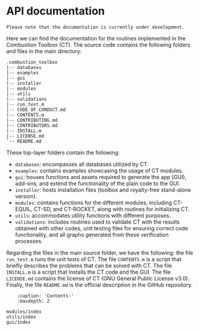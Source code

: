 # API documentation

```{note}
Please note that the documentation is currently under development.
```

Here we can find the documentation for the routines implemented in the Combustion Toolbox (CT). The source code contains the following folders and files in the main directory:

```
.combustion_toolbox
|-- databases
|-- examples
|-- gui
|-- installer
|-- modules
|-- utils
|-- validations
|-- run_test.m
|-- CODE_OF_CONDUCT.md
|-- CONTENTS.m
|-- CONTRIBUTING.md
|-- CONTRIBUTORS.md
|-- INSTALL.m
|-- LICENSE.md
`-- README.md
```

These top-layer folders contain the following:

* ```databases```: encompasses all databases utilized by CT.
* ```examples```: contains examples showcasing the usage of CT modules.
* ```gui```: houses functions and assets required to generate the app (GUI), add-ons, and extend the functionality of the plain code to the GUI.
* ```installer```: hosts installation files (toolbox and royalty-free stand-alone version).
* ```modules```: contains functions for the different modules, including CT-EQUIL, CT-SD, and CT-ROCKET, along with routines for initializing CT.
* ```utils```: accommodates utility functions with different purposes.
* ```validations```: includes routines used to validate CT with the results obtained with other codes, unit testing files for ensuring correct code functionality, and all graphs generated from these verification processes.

Regarding the files in the main source folder, we have the following: the file `run_test.m` runs the unit tests of CT. The file `CONTENTS.m` is a script that briefly describes the problems that can be solved with CT. The file `INSTALL.m` is a script that installs the CT code and the GUI. The file `LICENSE.md` contains the license of CT (GNU General Public License v3.0). Finally, the file `README.md` is the official description in the GitHub repository.


```{toctree}
    :caption: 'Contents:'
    :maxdepth: 2

modules/index
utils/index
gui/index
```